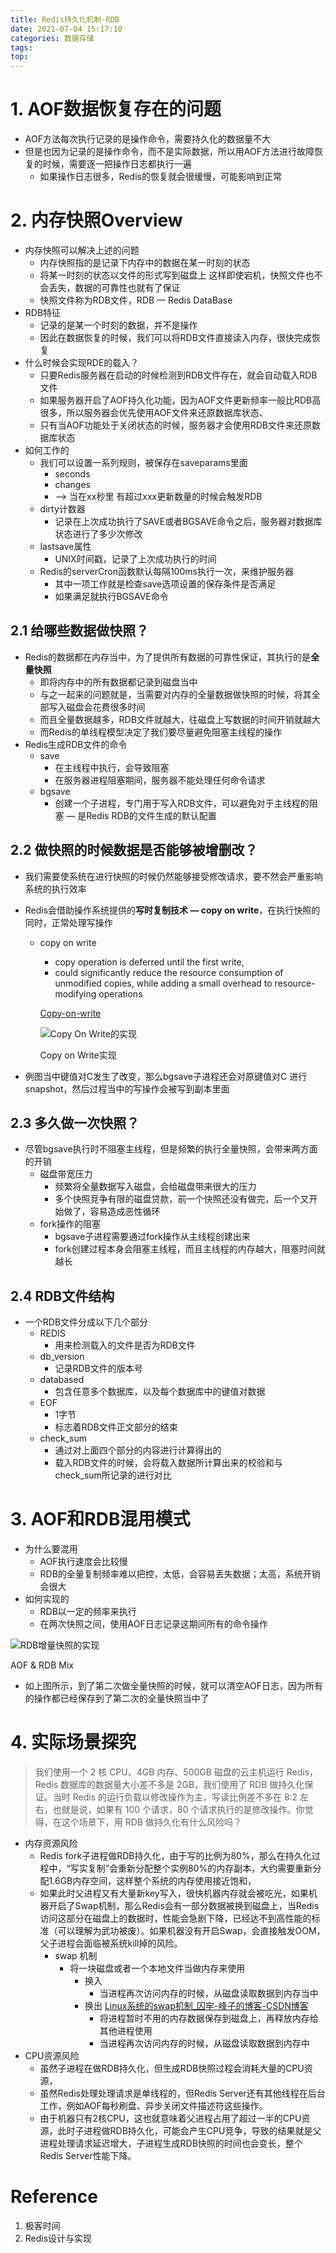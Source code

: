```yaml
---
title: Redis持久化机制-RDB
date: 2021-07-04 15:17:10
categories: 数据存储 
tags:
top:
---
```

# 1. AOF数据恢复存在的问题

- AOF方法每次执行记录的是操作命令，需要持久化的数据量不大
- 但是也因为记录的是操作命令，而不是实际数据，所以用AOF方法进行故障恢复的时候，需要逐一把操作日志都执行一遍
    - 如果操作日志很多，Redis的恢复就会很缓慢，可能影响到正常

# 2. 内存快照Overview

- 内存快照可以解决上述的问题
    - 内存快照指的是记录下内存中的数据在某一时刻的状态
    - 将某一时刻的状态以文件的形式写到磁盘上 这样即使宕机，快照文件也不会丢失，数据的可靠性也就有了保证
    - 快照文件称为RDB文件，RDB — Redis DataBase
- RDB特征
    - 记录的是某一个时刻的数据，并不是操作
    - 因此在数据恢复的时候，我们可以将RDB文件直接读入内存，很快完成恢复
- 什么时候会实现RDE的载入？
    - 只要Redis服务器在启动的时候检测到RDB文件存在，就会自动载入RDB文件
    - 如果服务器开启了AOF持久化功能，因为AOF文件更新频率一般比RDB高很多，所以服务器会优先使用AOF文件来还原数据库状态、
    - 只有当AOF功能处于关闭状态的时候，服务器才会使用RDB文件来还原数据库状态
- 如何工作的
    - 我们可以设置一系列规则，被保存在saveparams里面
        - seconds
        - changes
        - —> 当在xx秒里 有超过xxx更新数量的时候会触发RDB
    - dirty计数器
        - 记录在上次成功执行了SAVE或者BGSAVE命令之后，服务器对数据库状态进行了多少次修改
    - lastsave属性
        - UNIX时间戳，记录了上次成功执行的时间
    - Redis的serverCron函数默认每隔100ms执行一次，来维护服务器
        - 其中一项工作就是检查save选项设置的保存条件是否满足
        - 如果满足就执行BGSAVE命令

## 2.1 给哪些数据做快照？

- Redis的数据都在内存当中，为了提供所有数据的可靠性保证，其执行的是**全量快照**
    - 即将内存中的所有数据都记录到磁盘当中
    - 与之一起来的问题就是，当需要对内存的全量数据做快照的时候，将其全部写入磁盘会花费很多时间
    - 而且全量数据越多，RDB文件就越大，往磁盘上写数据的时间开销就越大
    - 而Redis的单线程模型决定了我们要尽量避免阻塞主线程的操作
- Redis生成RDB文件的命令
    - save
        - 在主线程中执行，会导致阻塞
        - 在服务器进程阻塞期间，服务器不能处理任何命令请求
    - bgsave
        - 创建一个子进程，专门用于写入RDB文件，可以避免对于主线程的阻塞 — 是Redis RDB的文件生成的默认配置

## 2.2 做快照的时候数据是否能够被增删改？

- 我们需要使系统在进行快照的时候仍然能够接受修改请求，要不然会严重影响系统的执行效率
- Redis会借助操作系统提供的**写时复制技术 — copy on write**，在执行快照的同时，正常处理写操作
    - copy on write
        - copy operation is deferred until the first write,
        - could significantly reduce the resource consumption of unmodified copies, while adding a small overhead to resource-modifying operations

        [Copy-on-write](https://en.wikipedia.org/wiki/Copy-on-write)

        ![Copy On Write的实现](https://i.loli.net/2021/01/03/I8kwNqF41KlezWL.png)

        Copy on Write实现

- 例图当中键值对C发生了改变，那么bgsave子进程还会对原键值对C 进行snapshot，然后过程当中的写操作会被写到副本里面

## 2.3 多久做一次快照？

- 尽管bgsave执行时不阻塞主线程，但是频繁的执行全量快照，会带来两方面的开销
    - 磁盘带宽压力
        - 频繁将全量数据写入磁盘，会给磁盘带来很大的压力
        - 多个快照竞争有限的磁盘贷款，前一个快照还没有做完，后一个又开始做了，容易造成恶性循环
    - fork操作的阻塞
        - bgsave子进程需要通过fork操作从主线程创建出来
        - fork创建过程本身会阻塞主线程，而且主线程的内存越大，阻塞时间就越长

## 2.4 RDB文件结构

- 一个RDB文件分成以下几个部分
    - REDIS
        - 用来检测载入的文件是否为RDB文件
    - db_version
        - 记录RDB文件的版本号
    - databased
        - 包含任意多个数据库，以及每个数据库中的键值对数据
    - EOF
        - 1字节
        - 标志着RDB文件正文部分的结束
    - check_sum
        - 通过对上面四个部分的内容进行计算得出的
        - 载入RDB文件的时候，会将载入数据所计算出来的校验和与check_sum所记录的进行对比

# 3. AOF和RDB混用模式

- 为什么要混用
    - AOF执行速度会比较慢
    - RDB的全量复制频率难以把控，太低，会容易丢失数据；太高，系统开销会很大
- 如何实现的
    - RDB以一定的频率来执行
    - 在两次快照之间，使用AOF日志记录这期间所有的命令操作

![RDB增量快照的实现](https://i.loli.net/2021/01/03/C98RNZ7PanDWyUr.png)

AOF & RDB Mix

- 如上图所示，到了第二次做全量快照的时候，就可以清空AOF日志，因为所有的操作都已经保存到了第二次的全量快照当中了

# 4. 实际场景探究

> 我们使用一个 2 核 CPU、4GB 内存、500GB 磁盘的云主机运行 Redis，Redis 数据库的数据量大小差不多是 2GB，我们使用了 RDB 做持久化保证。当时 Redis 的运行负载以修改操作为主，写读比例差不多在 8:2 左右，也就是说，如果有 100 个请求，80 个请求执行的是修改操作。你觉得，在这个场景下，用 RDB 做持久化有什么风险吗？

- 内存资源风险
    - Redis fork子进程做RDB持久化，由于写的比例为80%，那么在持久化过程中，“写实复制”会重新分配整个实例80%的内存副本，大约需要重新分配1.6GB内存空间，这样整个系统的内存使用接近饱和，
    - 如果此时父进程又有大量新key写入，很快机器内存就会被吃光，如果机器开启了Swap机制，那么Redis会有一部分数据被换到磁盘上，当Redis访问这部分在磁盘上的数据时，性能会急剧下降，已经达不到高性能的标准（可以理解为武功被废）。如果机器没有开启Swap，会直接触发OOM，父子进程会面临被系统kill掉的风险。
        - swap 机制
            - 将一块磁盘或者一个本地文件当做内存来使用
                - 换入
                    - 当进程再次访问内存的时候，从磁盘读取数据到内存当中
                - 换出
                [Linux系统的swap机制_囚牢-峰子的博客-CSDN博客](https://blog.csdn.net/qq_24436765/article/details/103822548)
                    - 将进程暂时不用的内存数据保存到磁盘上，再释放内存给其他进程使用
                    - 当进程再次访问内存的时候，从磁盘读取数据到内存中
- CPU资源风险
    - 虽然子进程在做RDB持久化，但生成RDB快照过程会消耗大量的CPU资源，
    - 虽然Redis处理处理请求是单线程的，但Redis Server还有其他线程在后台工作，例如AOF每秒刷盘、异步关闭文件描述符这些操作。
    - 由于机器只有2核CPU，这也就意味着父进程占用了超过一半的CPU资源，此时子进程做RDB持久化，可能会产生CPU竞争，导致的结果就是父进程处理请求延迟增大，子进程生成RDB快照的时间也会变长，整个Redis Server性能下降。

# Reference

1. 极客时间
2. Redis设计与实现